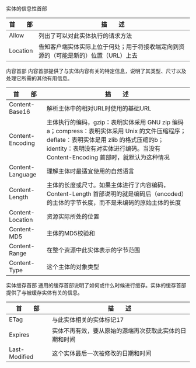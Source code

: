 
实体的信息性首部

| 首　　部 |   描　　述 |
| -------------------------- | ----------------------------- |
| Allow  |  列出了可以对此实体执行的请求方法 |
| Location |    告知客户端实体实际上位于何处；用于将接收端定向到资源的（可能是新的）位置（URL）上去 |

内容首部
内容首部提供了与实体内容有关的特定信息，说明了其类型、尺寸以及处理它所需的其他有用信息。

| 首　　部 | 描　　述 |
| -------------------------- | ----------------------------- |
| Content-Base16 |  解析主体中的相对URL时使用的基础URL |
| Content-Encoding  | 主体执行的编码，gzip：表明实体采用 GNU zip 编码a；compress：表明实体采用 Unix 的文件压缩程序；deflate：表明实体是用 zlib 的格式压缩的b；identity：表明没有对实体进行编码。当没有 Content-Encoding 首部时，就默认为这种情况 |
| Content-Language  |   理解主体时最适宜使用的自然语言 |
| Content-Length  | 主体的长度或尺寸。如果主体进行了内容编码，Content-Length 首部说明的就是编码后（encoded）的主体的字节长度，而不是未编码的原始主体的长度 |
| Content-Location   |  资源实际所处的位置 |
| Content-MD5 | 主体的MD5校验和 |
| Content-Range  |  在整个资源中此实体表示的字节范围 |
| Content-Type  |   这个主体的对象类型 |

实体缓存首部
通用的缓存首部说明了如何或什么时候进行缓存。实体的缓存首部提供了与被缓存实体有关的信息。

| 首　　部 |   描　　述 |
| -------------------------- | ----------------------------- |
|ETag   |  与此实体相关的实体标记17 |
|Expires  |实体不再有效，要从原始的源端再次获取此实体的日期和时间 |
|Last-Modified   | 这个实体最后一次被修改的日期和时间 |